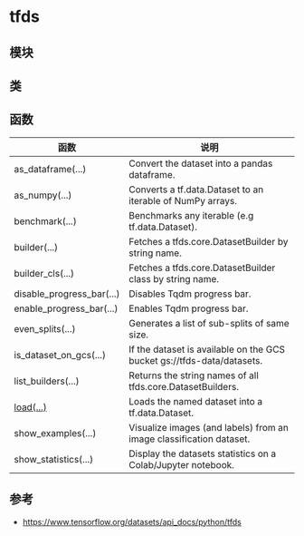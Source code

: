 # tfds

## 模块

## 类

## 函数

|函数|说明|
|---|---|
|as_dataframe(...)|Convert the dataset into a pandas dataframe.|
|as_numpy(...)|Converts a tf.data.Dataset to an iterable of NumPy arrays.|
|benchmark(...)|Benchmarks any iterable (e.g tf.data.Dataset).|
|builder(...)|Fetches a tfds.core.DatasetBuilder by string name.|
|builder_cls(...)|Fetches a tfds.core.DatasetBuilder class by string name.|
|disable_progress_bar(...)|Disables Tqdm progress bar.|
|enable_progress_bar(...)|Enables Tqdm progress bar.|
|even_splits(...)|Generates a list of sub-splits of same size.|
|is_dataset_on_gcs(...)|If the dataset is available on the GCS bucket gs://tfds-data/datasets.|
|list_builders(...)|Returns the string names of all tfds.core.DatasetBuilders.|
|[load(...)](load.md)|Loads the named dataset into a tf.data.Dataset.|
|show_examples(...)|Visualize images (and labels) from an image classification dataset.|
|show_statistics(...)|Display the datasets statistics on a Colab/Jupyter notebook.|

## 参考

- https://www.tensorflow.org/datasets/api_docs/python/tfds
